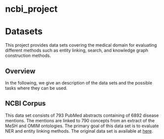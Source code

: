 # ncbi_project
# Datasets

This project provides data sets covering the medical domain for evaluating different methods such as entity linking, search, and knowledge graph construction methods.

## Overview

In the following, we give an description of the data sets and the possible tasks where they can be used.


## NCBI Corpus

This data set consists of 793 PubMed abstracts containing of 6892 disease mentions. The mentions are linked to 790 concepts 
from an extract of the MeSH and OMIM ontologies. The primary goal of this data set is to evaluate NER and entity linking
methods. The original data set is available at <a href='https://www.ncbi.nlm.nih.gov/CBBresearch/Dogan/DISEASE/'> here</a>.

